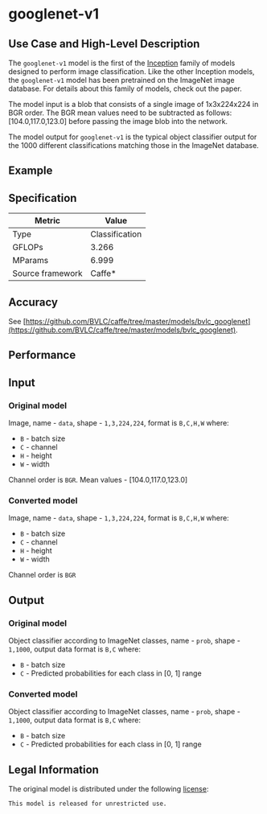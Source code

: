 # googlenet-v1

## Use Case and High-Level Description

The `googlenet-v1` model is the first of the [Inception](https://arxiv.org/abs/1602.07261) family of models designed to perform image classification. Like the other Inception models, the `googlenet-v1` model has been pretrained on the ImageNet image database. For details about this family of models, check out the paper.

The model input is a blob that consists of a single image of 1x3x224x224 in BGR order.  The BGR mean values need to be subtracted as follows: [104.0,117.0,123.0] before passing the image blob into the network.

The model output for `googlenet-v1` is the typical object classifier output for the 1000 different classifications matching those in the ImageNet database.

## Example

## Specification

| Metric            | Value         |
|-------------------|---------------|
| Type              | Classification|
| GFLOPs            | 3.266         |
| MParams           | 6.999         |
| Source framework  | Caffe\*         |

## Accuracy

See [https://github.com/BVLC/caffe/tree/master/models/bvlc_googlenet](https://github.com/BVLC/caffe/tree/master/models/bvlc_googlenet).

## Performance

## Input

### Original model

Image, name - `data`,  shape - `1,3,224,224`, format is `B,C,H,W` where:

- `B` - batch size
- `C` - channel
- `H` - height
- `W` - width

Channel order is `BGR`.
Mean values - [104.0,117.0,123.0]

### Converted model

Image, name - `data`,  shape - `1,3,224,224`, format is `B,C,H,W` where:

- `B` - batch size
- `C` - channel
- `H` - height
- `W` - width

Channel order is `BGR`

## Output

### Original model

Object classifier according to ImageNet classes, name - `prob`,  shape - `1,1000`, output data format is `B,C` where:

- `B` - batch size
- `C` - Predicted probabilities for each class in  [0, 1] range

### Converted model

Object classifier according to ImageNet classes, name - `prob`,  shape - `1,1000`, output data format is `B,C` where:

- `B` - batch size
- `C` - Predicted probabilities for each class in  [0, 1] range

## Legal Information

The original model is distributed under the following
[license](https://raw.githubusercontent.com/BVLC/caffe/master/models/bvlc_googlenet/readme.md):

```
This model is released for unrestricted use.
```

